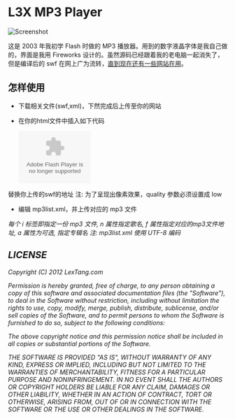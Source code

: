 # L3X MP3 Player

![Screenshot](https://github.com/lexrus/L3XMP3Player/raw/master/l3xmp3player.png)

这是 2003 年我初学 Flash 时做的 MP3 播放器。用到的数字液晶字体是我自己做的，界面是我用 Fireworks 设计的。虽然源码已经跟着我的老电脑一起消失了，但是编译后的 swf 在网上广为流转，[直到现在还有一些网站在用](https://www.google.com/#hl=en&q=l3x+mp3+player)。

## 怎样使用

* 下载相关文件(swf,xml)，下然完成后上传至你的网站

* 在你的html文件中插入如下代码


    <object classid="clsid:D27CDB6E-AE6D-11cf-96B8-444553540000" codebase=" http://download.macromedia.com/pub/shockwave/cabs/flash/swflash.cab #version=6,0,29,0 " width="165" height="120">
    <param name="movie" value="plugin/mp3player.swf">
    <param name="quality" value="low">
    <param name="wmode" value="transparent">
    <param name="menu" value="false">
    <embed src="plugin/mp3player.swf" quality="low" pluginspage=" http://www.macromedia.com/go/getflashplayer " type="application/x-shockwave-flash" width="166" height="120"></embed>
    </object>


替换你上传的swf的地址
注: 为了呈现出像素效果，quality 参数必须设置成 low

* 编辑 mp3list.xml，并上传对应的 mp3 文件


    <?xml version="1.0" encoding="UTF-8"?>
    <mp3>
        <I n="IRIS" f="mp3/iris.mp3" a="GOO GOO DOLLS"/>
        <I n="十年" f="mp3/tenyears.mp3" a="陈奕迅"/>
        <I n="Don't You Forget" f="mp3/dontyouforget.mp3" a="ERA"/>
    </mp3>


每个 i 标签即指定一份 mp3 文件, n 属性指定歌名, f 属性指定对应的mp3文件地址, a 属性为可选, 指定专辑名
注: mp3list.xml 使用 UTF-8 编码


## LICENSE

Copyright (C) 2012 LexTang.com

Permission is hereby granted, free of charge, to any person obtaining a copy of this software and associated documentation files (the "Software"), to deal in the Software without restriction, including without limitation the rights to use, copy, modify, merge, publish, distribute, sublicense, and/or sell copies of the Software, and to permit persons to whom the Software is furnished to do so, subject to the following conditions:

The above copyright notice and this permission notice shall be included in all copies or substantial portions of the Software.

THE SOFTWARE IS PROVIDED "AS IS", WITHOUT WARRANTY OF ANY KIND, EXPRESS OR IMPLIED, INCLUDING BUT NOT LIMITED TO THE WARRANTIES OF MERCHANTABILITY, FITNESS FOR A PARTICULAR PURPOSE AND NONINFRINGEMENT. IN NO EVENT SHALL THE AUTHORS OR COPYRIGHT HOLDERS BE LIABLE FOR ANY CLAIM, DAMAGES OR OTHER LIABILITY, WHETHER IN AN ACTION OF CONTRACT, TORT OR OTHERWISE, ARISING FROM, OUT OF OR IN CONNECTION WITH THE SOFTWARE OR THE USE OR OTHER DEALINGS IN THE SOFTWARE.